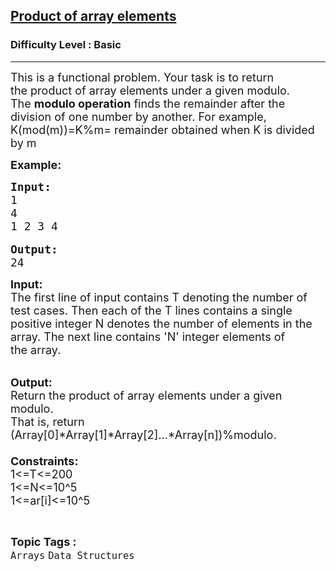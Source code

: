 <h2><a href="https://www.geeksforgeeks.org/problems/product-of-array-element/1?page=2&difficulty=Basic&status=unsolved&sortBy=submissions">Product of array elements</a></h2><h3>Difficulty Level : Basic</h3><hr><div class="problems_problem_content__Xm_eO"><p><span style="font-size:18px">This is a functional problem. Your task is to return the&nbsp;product of array elements under a given modulo. </span><br>
<span style="font-size:18px">The <strong>modulo operation</strong> finds the remainder after the division of one number by another. For example, K(mod(m))=K%m= remainder obtained when K is divided by m</span></p>

<p><span style="font-size:18px"><strong>Example:</strong></span></p>

<pre><span style="font-size:18px"><strong>Input:
</strong></span><span style="font-size:18px">1
4
1 2 3 4</span>

<span style="font-size:18px"><strong>Output:
</strong></span><span style="font-size:18px">24</span></pre>

<p><span style="font-size:18px"><strong>Input:</strong><br>
The first line of input contains T denoting the number of test cases. Then each of the T lines contains a single positive integer N denotes the number of elements in the array. The next line contains 'N' integer elements of the&nbsp;array.</span></p>

<p><br>
<span style="font-size:18px"><strong>Output:</strong></span><br>
<span style="font-size:18px">Return the product of array elements under a given modulo.<br>
That is, return (Array[0]*Array[1]*Array[2]...*Array[n])%modulo.<br>
<br>
<strong>Constraints:</strong></span><br>
<span style="font-size:18px">1&lt;=T&lt;=200<br>
1&lt;=N&lt;=10^5<br>
1&lt;=ar[i]&lt;=10^5</span></p>
</div><br><p><span style=font-size:18px><strong>Topic Tags : </strong><br><code>Arrays</code>&nbsp;<code>Data Structures</code>&nbsp;
